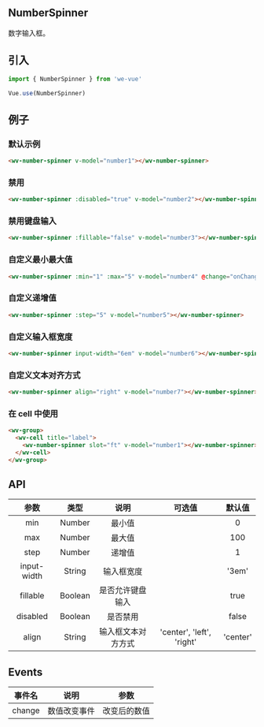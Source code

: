 NumberSpinner
---
数字输入框。

## 引入

```js
import { NumberSpinner } from 'we-vue'

Vue.use(NumberSpinner)
```

## 例子

### 默认示例

```html
<wv-number-spinner v-model="number1"></wv-number-spinner>
```

### 禁用

```html
<wv-number-spinner :disabled="true" v-model="number2"></wv-number-spinner>
```

### 禁用键盘输入
```html
<wv-number-spinner :fillable="false" v-model="number3"></wv-number-spinner>
```

### 自定义最小最大值
```html
<wv-number-spinner :min="1" :max="5" v-model="number4" @change="onChange"></wv-number-spinner>
```

### 自定义递增值
```html
<wv-number-spinner :step="5" v-model="number5"></wv-number-spinner>
```

### 自定义输入框宽度
```html
<wv-number-spinner input-width="6em" v-model="number6"></wv-number-spinner>
```

### 自定义文本对齐方式

```html
<wv-number-spinner align="right" v-model="number7"></wv-number-spinner>
```

### 在 cell 中使用

```html
<wv-group>
  <wv-cell title="label">
    <wv-number-spinner slot="ft" v-model="number1"></wv-number-spinner>
  </wv-cell>
</wv-group>
```

## API

|   参数   |   类型    |   说明   | 可选值  |  默认值  |
| :----: | :-----: | :----: | :--: | :---: |
| min  | Number  |  最小值   |      |   0    |
| max  | Number  |  最大值   |      |   100    |
| step  | Number  |  递增值   |      |   1    |
| input-width  | String  |  输入框宽度   |      |   '3em'    |
| fillable | Boolean | 是否允许键盘输入 |      | true |
| disabled | Boolean | 是否禁用 |      | false |
| align | String | 输入框文本对方方式 |  'center', 'left', 'right'    |  'center'  |

## Events

|   事件名   |   说明    |   参数   |
| :----: | :-----: | :----: |
| change  | 数值改变事件  |  改变后的数值   |
